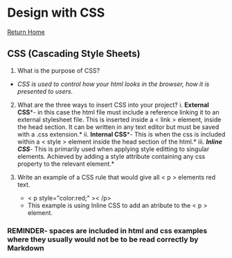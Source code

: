 # Design with CSS

[Return Home](https://rachaelh25.github.io/reading-notes/)

## CSS (Cascading Style Sheets)  

1. What is the purpose of CSS?  

- *CSS is used to control how your html looks in the browser, how it is presented to users.*

2. What are the three ways to insert CSS into your project?
    i. **External CSS***- in this case the html file must include a reference linking it to an external stylesheet file. This is inserted inside a < link > element, inside the head section. It can be written in any text editor but must be saved with a .css extension.*
    ii. **Internal CSS***- This is when the css is included within a < style > element inside the head section of the html.*
    iii. ***Inline CSS***- This is primarily used when applying style editting to singular elements. Achieved by adding a style attribute containing any css property to the relevant element.*

3. Write an example of a CSS rule that would give all < p > elements red text.  
    - < p style="color:red;" >< /p>
    - This example is using Inline CSS to add an atribute to the < p > element.

### REMINDER- spaces are included in html and css examples where they usually would not be to be read correctly by Markdown
